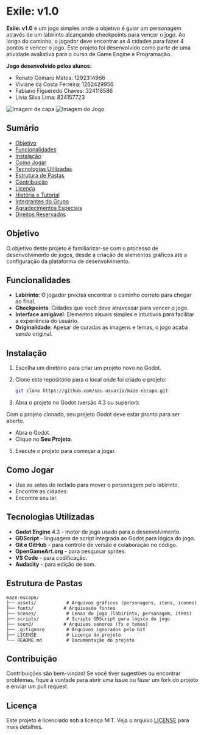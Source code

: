 # Exile: v1.0

**Exile: v1.0** é um jogo simples onde o objetivo é guiar um personagem através de um labirinto alcançando checkpoints para vencer o jogo. Ao longo do caminho, o jogador deve encontrar as 4 cidades para fazer 4 pontos e vencer o jogo. Este projeto foi desenvolvido como parte de uma atividade avaliativa para o curso de Game Engine e Programação.

**Jogo desenvolvido pelos alunos:**
- Renato Comarú Matos: 1292314966
- Viviane da Costa Ferreira: 1262429956
- Fabiano Figueredo Chaves: 324118586
- Lívia Silva Lima: 824157723

![Imagem de capa](https://i.imgur.com/9Q1aaFX.jpeg)
![Imagem do Jogo](https://i.imgur.com/pqNVIj7.png)

## Sumário

- [Objetivo](#objetivo)
- [Funcionalidades](#funcionalidades)
- [Instalação](#instalação)
- [Como Jogar](#como-jogar)
- [Tecnologias Utilizadas](#tecnologias-utilizadas)
- [Estrutura de Pastas](#estrutura-de-pastas)
- [Contribuição](#contribuição)
- [Licença](#licença)
- [História e Tutorial](#historia-e-tutorial)
- [Integrantes do Grupo](#integrantes-do-grupo)
- [Agradecimentos Especiais](#agradecimentos-especiais)
- [Direitos Reservados](#direitos-reservados)

## Objetivo

O objetivo deste projeto é familiarizar-se com o processo de desenvolvimento de jogos, desde a criação de elementos gráficos até a configuração da plataforma de desenvolvimento.

## Funcionalidades

- **Labirinto**: O jogador precisa encontrar o caminho correto para chegar ao final.
- **Checkpoints**: Cidades que você deve atravessar para vencer o jogo.
- **Interface amigável**: Elementos visuais simples e intuitivos para facilitar a experiência do usuário.
- **Originalidade**: Apesar de curadas as imagens e temas, o jogo acaba sendo original.

## Instalação

1. Escolha um diretório para criar um projeto novo no Godot.

2. Clone este repositório para o local onde foi criado o projeto:

   ```bash
   git clone https://github.com/seu-usuario/maze-escape.git
   ```

4. Abra o projeto no Godot (versão 4.3 ou superior):

Com o projeto clonado, seu projeto Godot deve estar pronto para ser aberto.

- Abra o Godot.
- Clique no **Seu Projeto**.

5. Execute o projeto para começar a jogar.

## Como Jogar

- Use as setas do teclado para mover o personagem pelo labirinto.
- Encontre as cidades.
- Encontre seu lar.

## Tecnologias Utilizadas

- **Godot Engine** 4.3 - motor de jogo usado para o desenvolvimento.
- **GDScript** - linguagem de script integrada ao Godot para lógica do jogo.
- **Git e GitHub** - para controle de versão e colaboração no código.
- **OpenGameArt.org** - para pesquisar sprites.
- **VS Code** - para codificação.
- **Audacity** - para edição de som.

## Estrutura de Pastas

```plaintext
maze-escape/
├── assets/           # Arquivos gráficos (personagens, itens, ícones)
├── fonts/           # Arquivosde fontes
├── scenes/           # Cenas do jogo (labirinto, personagem, itens)
├── scripts/          # Scripts GDScript para lógica do jogo
├── sound/           # Arquivos sonoros (fx e temas)
├── .gitignore        # Arquivos ignorados pelo Git
├── LICENSE           # Licença do projeto
└── README.md         # Documentação do projeto
```

## Contribuição

Contribuições são bem-vindas! Se você tiver sugestões ou encontrar problemas, fique à vontade para abrir uma issue ou fazer um fork do projeto e enviar um pull request.

## Licença

Este projeto é licenciado sob a licença MIT. Veja o arquivo [LICENSE](./LICENSE) para mais detalhes.

